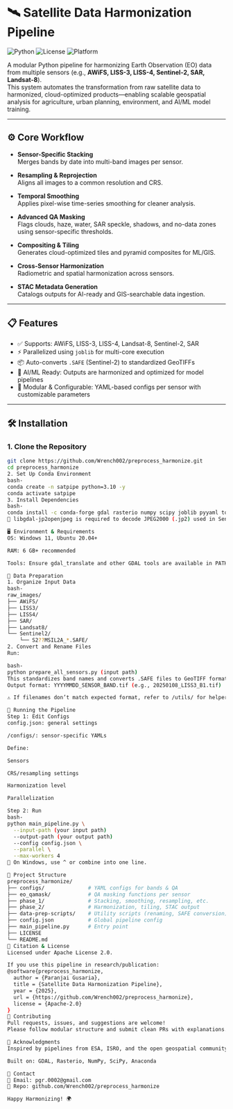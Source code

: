 # 🛰️ Satellite Data Harmonization Pipeline

![Python](https://img.shields.io/badge/python-3.10+-blue?style=flat-square)
![License](https://img.shields.io/github/license/Wrench002/preprocess_harmonize?style=flat-square)
![Platform](https://img.shields.io/badge/platform-windows%20%7C%20linux-brightgreen?style=flat-square)

A modular Python pipeline for harmonizing Earth Observation (EO) data from multiple sensors (e.g., **AWiFS, LISS-3, LISS-4, Sentinel-2, SAR, Landsat-8**).  
This system automates the transformation from raw satellite data to harmonized, cloud-optimized products—enabling scalable geospatial analysis for agriculture, urban planning, environment, and AI/ML model training.

---

## ⚙️ Core Workflow

- **Sensor-Specific Stacking**  
  Merges bands by date into multi-band images per sensor.

- **Resampling & Reprojection**  
  Aligns all images to a common resolution and CRS.

- **Temporal Smoothing**  
  Applies pixel-wise time-series smoothing for cleaner analysis.

- **Advanced QA Masking**  
  Flags clouds, haze, water, SAR speckle, shadows, and no-data zones using sensor-specific thresholds.

- **Compositing & Tiling**  
  Generates cloud-optimized tiles and pyramid composites for ML/GIS.

- **Cross-Sensor Harmonization**  
  Radiometric and spatial harmonization across sensors.

- **STAC Metadata Generation**  
  Catalogs outputs for AI-ready and GIS-searchable data ingestion.

---

## 📋 Features

- ✅ Supports: AWiFS, LISS-3, LISS-4, Landsat-8, Sentinel-2, SAR  
- ⚡ Parallelized using `joblib` for multi-core execution  
- 📦 Auto-converts `.SAFE` (Sentinel-2) to standardized GeoTIFFs  
- 🧠 AI/ML Ready: Outputs are harmonized and optimized for model pipelines  
- 🧩 Modular & Configurable: YAML-based configs per sensor with customizable parameters  

---

## 🛠️ Installation

### 1. Clone the Repository

```bash
git clone https://github.com/Wrench002/preprocess_harmonize.git
cd preprocess_harmonize
2. Set Up Conda Environment
bash-
conda create -n satpipe python=3.10 -y
conda activate satpipe
3. Install Dependencies
bash-
conda install -c conda-forge gdal rasterio numpy scipy joblib pyyaml tqdm psutil libgdal-jp2openjpeg
📝 libgdal-jp2openjpeg is required to decode JPEG2000 (.jp2) used in Sentinel-2.

🖥️ Environment & Requirements
OS: Windows 11, Ubuntu 20.04+

RAM: 6 GB+ recommended

Tools: Ensure gdal_translate and other GDAL tools are available in PATH

📂 Data Preparation
1. Organize Input Data
bash-
raw_images/
├── AWiFS/
├── LISS3/
├── LISS4/
├── SAR/
├── Landsat8/
└── Sentinel2/
    └── S2??MSIL2A_*.SAFE/
2. Convert and Rename Files
Run:

bash-
python prepare_all_sensors.py (input path)
This standardizes band names and converts .SAFE files to GeoTIFF format.
Output format: YYYYMMDD_SENSOR_BAND.tif (e.g., 20250108_LISS3_B1.tif)

⚠️ If filenames don’t match expected format, refer to /utils/ for helper scripts.

🚀 Running the Pipeline
Step 1: Edit Configs
config.json: general settings

/configs/: sensor-specific YAMLs

Define:

Sensors

CRS/resampling settings

Harmonization level

Parallelization

Step 2: Run
bash-
python main_pipeline.py \
  --input-path (your input path)
  --output-path (your output path)
  --config config.json \
  --parallel \
  --max-workers 4
🔧 On Windows, use ^ or combine into one line.

📁 Project Structure
preprocess_harmonize/
├── configs/              # YAML configs for bands & QA
├── eo_qamask/            # QA masking functions per sensor
├── phase_1/              # Stacking, smoothing, resampling, etc.
├── phase_2/              # Harmonization, tiling, STAC output
├── data-prep-scripts/    # Utility scripts (renaming, SAFE conversion)
├── config.json           # Global pipeline config
├── main_pipeline.py      # Entry point
├── LICENSE
└── README.md
📖 Citation & License
Licensed under Apache License 2.0.

If you use this pipeline in research/publication:
@software{preprocess_harmonize,
  author = {Paranjai Gusaria},
  title = {Satellite Data Harmonization Pipeline},
  year = {2025},
  url = {https://github.com/Wrench002/preprocess_harmonize},
  license = {Apache-2.0}
}
🤝 Contributing
Pull requests, issues, and suggestions are welcome!
Please follow modular structure and submit clean PRs with explanations.

🙏 Acknowledgments
Inspired by pipelines from ESA, ISRO, and the open geospatial community

Built on: GDAL, Rasterio, NumPy, SciPy, Anaconda

💬 Contact
📧 Email: pgr.0002@gmail.com
🔗 Repo: github.com/Wrench002/preprocess_harmonize

Happy Harmonizing! 🌍
